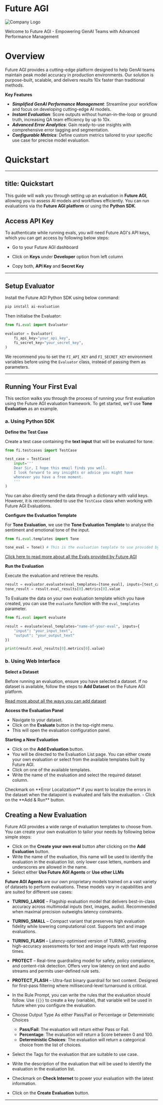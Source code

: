 # Future AGI

![Company Logo](https://fi-content.s3.ap-south-1.amazonaws.com/Logo.png)

Welcome to Future AGI - Empowering GenAI Teams with Advanced Performance Management

# Overview

Future AGI provides a cutting-edge platform designed to help GenAI teams maintain peak model accuracy in production environments.
Our solution is purpose-built, scalable, and delivers results 10x faster than traditional methods.

**Key Features**

* **_Simplified GenAI Performance Management_**: Streamline your workflow and focus on developing cutting-edge AI models.
* **_Instant Evaluation_**: Score outputs without human-in-the-loop or ground truth, increasing QA team efficiency by up to 10x.
* **_Advanced Error Analytics_**: Gain ready-to-use insights with comprehensive error tagging and segmentation.
* **_Configurable Metrics_**: Define custom metrics tailored to your specific use case for precise model evaluation.

# Quickstart
---
title: Quickstart
---

This guide will walk you through setting up an evaluation in **Future AGI**, allowing you to assess AI models and workflows efficiently. You can run evaluations via the **Future AGI platform** or using the **Python SDK**.

## Access API Key

To authenticate while running evals, you will need Future AGI's API keys, which you can get access by following below steps:

- Go to your Future AGI dashboard
- Click on **Keys** under **Developer** option from left column

- Copy both, **API Key** and **Secret Key**

---

## Setup Evaluator 

Install the Future AGI Python SDK using below command:

```python
pip install ai-evaluation
```

Then initialise the Evaluator:

```python
from fi.eval import Evaluator

evaluator = Evaluator(
    fi_api_key="your_api_key",
    fi_secret_key="your_secret_key",
)
```

We recommend you to set the `FI_API_KEY` and `FI_SECRET_KEY` environment variables before using the `Evaluator` class, instead of passing them as parameters.

---


## Running Your First Eval

This section walks you through the process of running your first evaluation using the Future AGI evaluation framework. To get started, we'll use **Tone Evaluation** as an example.

### a. Using Python SDK

**Define the Test Case**

Create a test case containing the **text input** that will be evaluated for tone.

```python
from fi.testcases import TestCase

test_case = TestCase(
    input='''
    Dear Sir, I hope this email finds you well. 
    I look forward to any insights or advice you might have 
    whenever you have a free moment.
    '''
)

```

You can also directly send the data through a dictionary with valid keys. However, it is recommended to use the `TestCase` class when working with Future AGI Evaluations.


**Configure the Evaluation Template**

For **Tone Evaluation**, we use the **Tone Evaluation Template** to analyse the sentiment and emotional tone of the input.

```python
from fi.eval.templates import Tone

tone_eval = Tone() # This is the evaluation template to use provided by Future AGI
```

[Click here to read more about all the Evals provided by Future AGI](/future-agi/products/evaluation/eval-definition/overview)

**Run the Evaluation**

Execute the evaluation and retrieve the results.

```python
result = evaluator.evaluate(eval_templates=[tone_eval], inputs=[test_case])
tone_result = result.eval_results[0].metrics[0].value
```


To Evaluate the data on your own evaluation template which you have created, you can use the `evaluate` function with the `eval_templates` parameter.

```python
from fi.eval import evaluate

result = evaluate(eval_templates="name-of-your-eval", inputs={
    "input": "your_input_text",
    "output": "your_output_text"
})

print(result.eval_results[0].metrics[0].value)
```

### b. Using Web Interface

**Select a Dataset**

Before running an evaluation, ensure you have selected a dataset. If no dataset is available, follow the steps to **Add Dataset** on the Future AGI platform.

[Read more about all the ways you can add dataset](/future-agi/products/dataset/overview)

**Access the Evaluation Panel**

- Navigate to your dataset.
- Click on the **Evaluate** button in the top-right menu.
- This will open the evaluation configuration panel.

**Starting a New Evaluation**

- Click on the **Add Evaluation** button.
- You will be directed to the Evaluation List page. 
You can either create your own evaluation or select from the available templates built by Future AGI.
- Click on one of the available templates.
- Write the name of the evaluation and select the required dataset column.
<Tip>
Checkmark on **Error Localization** if you want to localize the errors in the dataset when the datapoint is evaluated and fails the evaluation.
</Tip>
- Click on the **Add & Run** button.


## Creating a New Evaluation

Future AGI provides a wide range of evaluation templates to choose from. You can create your own evaluation to tailor your needs by following below simple steps:

- Click on the **Create your own eval** button after clicking on the **Add Evaluation** button.
- Write the name of the evaluation, this name will be used to identify the evaluation in the evaluation list. only lower case letters, numbers and underscores are allowed in the name. 
- Select either **Use Future AGI Agents** or **Use other LLMs**

**Future AGI Agents** are our own proprietary models trained on a vast variety of datasets to perform evaluations. These models vary in capabilities and are suited for different use cases:
- **TURING_LARGE** – Flagship evaluation model that delivers best-in-class accuracy across multimodal inputs (text, images, audio). Recommended when maximal precision outweighs latency constraints.

- **TURING_SMALL** – Compact variant that preserves high evaluation fidelity while lowering computational cost. Supports text and image evaluations.

- **TURING_FLASH** – Latency-optimised version of TURING, providing high-accuracy assessments for text and image inputs with fast response times.

- **PROTECT** – Real-time guardrailing model for safety, policy compliance, and content-risk detection. Offers very low latency on text and audio streams and permits user-defined rule sets.

- **PROTECT_FLASH** – Ultra-fast binary guardrail for text content. Designed for first-pass filtering where millisecond-level turnaround is critical.

- In the Rule Prompt, you can write the rules that the evaluation should follow. Use `{{}}` to create a key (variable), that variable will be used in future when you configure the evaluation.
- Choose Output Type As either Pass/Fail or Percentage or Deterministic Choices
    - **Pass/Fail**: The evaluation will return either Pass or Fail.
    - **Percentage**: The evaluation will return a Score between 0 and 100.
    - **Deterministic Choices**: The evaluation will return a categorical choice from the list of choices.
- Select the Tags for the evaluation that are suitable to use case.
- Write the description of the evaluation that will be used to identify the evaluation in the evaluation list.
- Checkmark on **Check Internet** to power your evaluation with the latest information.
- Click on the **Create Evaluation** button.

---